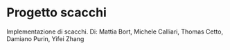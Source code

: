 # Progetto scacchi
Implementazione di scacchi.
Di: Mattia Bort, Michele Calliari, Thomas Cetto, Damiano Purin, Yifei Zhang
